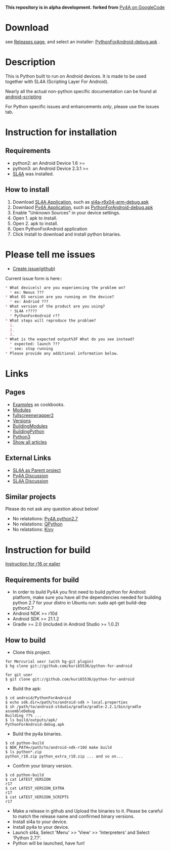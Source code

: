 **This repository is in alpha development.**
**forked from** [Py4A on GoogleCode](https://code.google.com/p/python-for-android/)

Download
===
see [Releases page](../../releases), and select an installer:
[PythonForAndroid-debug.apk](https://github.com/kuri65536/python-for-android/releases/download/r21/PythonForAndroid-debug.apk)
.

Description
===
This is Python built to run on Android devices.
It is made to be used together with SL4A (Scripting Layer For Android).

Nearly all the actual non-python specific
documentation can be found at [android-scripting](http://code.google.com/p/android-scripting/)

For Python specific issues and enhancements _only_,
please use the issues tab.


Instruction for installation
===
Requirements
---
* python2: an Android Device 1.6 >=
* python3: an Android Device 2.3.1 >=
* [SL4A](http://github.com/kuri65536/sl4a) was installed.

How to install
---
1. Download [SL4A Application](https://github.com/kuri65536/sl4a), such as
   [sl4a-r6x04-arm-debug.apk](https://github.com/kuri65536/sl4a/releases/download/6x04/sl4a-r6x04-arm-debug.apk)
2. Downlaod [Py4A Application](https://github.com/kuri65536/python-for-android/releases), such as
   [PythonForAndroid-debug.apk](https://github.com/kuri65536/python-for-android/releases/download/r21/PythonForAndroid-debug.apk)
3. Enable "Unknown Sources" in your device settings.
4. Open 1. apk to install.
5. Open 2. apk to install.
6. Open PythonForAndroid application
7. Click Install to download and install python binaries.


<a name="create_issue"></a>Please tell me issues
===
* [Create issue(github)](../../issues/new?title=&body=%2a%20What%20device(s)%20are%20you%20experiencing%20the%20problem%20on%3F%0A%20%20%2a%20ex:%20Nexus%20%3F%3F%3F%0A%2a%20What%20OS%20version%20are%20you%20running%20on%20the%20device%3F%0A%20%20%2a%20ex:%20Andriod%20%3F%3F%3F%0A%2a%20What%20version%20of%20the%20product%20are%20you%20using%3F%0A%20%20%2a%20SL4A%20r%3F%3F%3F%3F%0A%20%20%2a%20PythonForAndroid%20r%3F%3F%0A%2a%20What%20steps%20will%20reproduce%20the%20problem%3F%0A%20%201.%20%0A%20%202.%20%0A%20%203.%20%0A%2a%20What%20is%20the%20expected%20output%3F%20What%20do%20you%20see%20instead%3F%0A%20%20%2a%20expected:%20launch%20%3F%3F%3F%0A%20%20%2a%20see:%20stop%20running%0A%2a%20Please%20provide%20any%20additional%20information%20below.%0A)

Current issue form is here::
```markdown
* What device(s) are you experiencing the problem on?
  * ex: Nexus ???
* What OS version are you running on the device?
  * ex: Andriod ???
* What version of the product are you using?
  * SL4A r????
  * PythonForAndroid r??
* What steps will reproduce the problem?
  1. 
  2. 
  3. 
* What is the expected output%3F What do you see instead?
  * expected: launch ???
  * see: stop running
* Please provide any additional information below.
```

Links
===
Pages
---
* [Examples](docs/examples.md) as cookbooks.
* [Modules](docs/modules.md)
* [fullscreenwrapper2](docs/fullscreenwrapper2.md)
* [Versions](docs/versions.md)
* [BuildingModules](docs/building_modules.md)
* [BuildingPython](docs/building_python.md)
* [Python3](python3-alpha/README.md)
* [Show all articles](docs/README.md)

External Links
---
* [SL4A as Parent project](https://github.com/kuri65536/sl4a)
* [Py4A Discussion](http://groups.google.com/group/python-for-android)
* [SL4A Discussion](http://groups.google.com/group/android-scripting)

Similar projects
---
Please do not ask any question about below!

* No relatations: [Py4A python2.7](https://googlecode.com/p/android-python27)
* No relatations: [QPython](http://qpython.com)
* No relatations: [Kivy](http://kivy.org)


Instruction for build
===
[Instruction for r16 or ealier](docs/building_ant.md)

Requirements for build
---
* In order to build Py4A you first need to build python for Android platform,
  make sure you have all the dependencies needed for building python 2.7 for your
  distro in Ubuntu run: sudo apt-get build-dep python2.7
* Android NDK >= r10d
* Android SDK >= 21.1.2
* Gradle >= 2.0 (included in Android Studio >= 1.0.2)

How to build
---
* Clone this project.
```shell
for Mercurial uesr (with hg-git plugin)
$ hg clone git://github.com/kuri65536/python-for-android

for git user
$ git clone git://github.com/kuri65536/python-for-android
```
* Build the apk:
```shell
$ cd android/PythonForAndroid
$ echo sdk.dir=/path/to/android-sdk > local.properties
$ sh /path/to/android-stdudio/gradle/gradle-2.2.1/bin/gradle assembleDebug
Building ??% ...
$ ls build/outputs/apk/
PythonForAndroid-debug.apk
```
* Build the py4a binaries.
```shell
$ cd python-build
$ NDK_PATH=/path/to/android-ndk-r10d make build
$ ls python*.zip
python_r18.zip python_extra_r18.zip ... and so on...
```
* Confirm your binary version.
```shell
$ cd python-build
$ cat LATEST_VERSION
r17
$ cat LATEST_VERSION_EXTRA
r17
$ cat LATEST_VERSION_SCRIPTS
r17
```
* Make a release in github and Upload the binaries to it.
  Please be careful to match the release name and
  confirmed binary versions.
* Install sl4a to your device.
* Install py4a to your device.
* Launch sl4a, Select 'Menu' >> 'View' >> 'Interpreters'
  and Select 'Python 2.7.?'.
* Python will be launched, have fun!


<!---
 vi: ft=markdown:et:ts=4:nowrap
 -->
